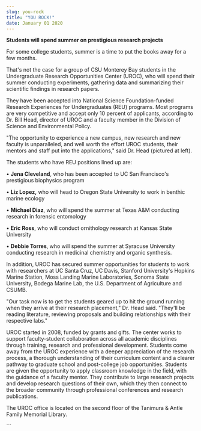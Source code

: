 ```yaml
---
slug: you-rock
title: "YOU ROCK!"
date: January 01 2020
---
```


 
<p>
  <strong>Students will spend summer on prestigious research projects</strong>
</p>
<p>
  For some college students, summer is a time to put the books away for a few
  months.
</p>
<p>
  That's not the case for a group of CSU Monterey Bay students in the
  Undergraduate Research Opportunities Center (UROC), who will spend their
  summer conducting experiments, gathering data and summarizing their scientific
  findings in research papers.
</p>
<p>
  They have been accepted into National Science Foundation-funded Research
  Experiences for Undergraduates (REU) programs. Most programs are very
  competitive and accept only 10 percent of applicants, according to Dr. Bill
  Head, director of UROC and a faculty member in the Division of Science and
  Environmental Policy.
</p>
<p>
  "The opportunity to experience a new campus, new research and new faculty is
  unparalleled, and well worth the effort UROC students, their mentors and staff
  put into the applications," said Dr. Head (pictured at left).
</p>
<p>The students who have REU positions lined up are:</p>
<p>
  • <strong>Jena Cleveland</strong>, who has been accepted to UC San Francisco's
  prestigious biophysics program
</p>
<p>
  • <strong>Liz Lopez,</strong> who will head to Oregon State University to work
  in benthic marine ecology
</p>
<p>
  • <strong>Michael Diaz</strong>, who will spend the summer at Texas A&amp;M
  conducting research in forensic entomology
</p>
<p>
  • <strong>Eric Ross</strong>, who will conduct ornithology research at Kansas
  State University
</p>
<p>
  • <strong>Debbie Torres</strong>, who will spend the summer at Syracuse
  University conducting research in medicinal chemistry and organic synthesis.
</p>
<p>
  In addition, UROC has secured summer opportunities for students to work with
  researchers at UC Santa Cruz, UC Davis, Stanford University's Hopkins Marine
  Station, Moss Landing Marine Laboratories, Sonoma State University, Bodega
  Marine Lab, the U.S. Department of Agriculture and CSUMB.
</p>
<p>
  "Our task now is to get the students geared up to hit the ground running when
  they arrive at their research placement," Dr. Head said. "They'll be reading
  literature, reviewing proposals and building relationships with their
  respective labs."
</p>
<p>
  UROC started in 2008, funded by grants and gifts. The center works to support
  faculty-student collaboration across all academic disciplines through
  training, research and professional development. Students come away from the
  UROC experience with a deeper appreciation of the research process, a thorough
  understanding of their curriculum content and a clearer pathway to graduate
  school and post-college job opportunities. Students are given the opportunity
  to apply classroom knowledge in the field, with the guidance of a faculty
  mentor. They contribute to large research projects and develop research
  questions of their own, which they then connect to the broader community
  through professional conferences and research publications.
</p>
<p>
  The UROC office is located on the second floor of the Tanimura &amp; Antle
  Family Memorial Library.
</p>
<p></p>
```
